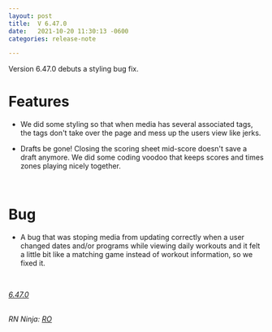 ```yaml
---
layout: post
title:  V 6.47.0
date:   2021-10-20 11:30:13 -0600
categories: release-note

---
```

Version 6.47.0 debuts a styling bug fix. 

# Features


- We did some styling so that when media has several associated tags, the tags don't take over the page and mess up the users view like jerks. 

- Drafts be gone! Closing the scoring sheet mid-score doesn't save a draft anymore. 
We did some coding voodoo that keeps scores and times zones playing nicely together.  


<br/>

# Bug

- A bug that was stoping media from updating correctly when a user changed dates and/or programs while viewing daily workouts and it felt a little bit like a matching game instead of workout information, so we fixed it. 

<br/>


*[6.47.0](https://github.com/streetparking/my-streetparking/releases/tag/v6.47.0)*
<br/>
<br/>

_RN Ninja: [RO](https://github.com/robyanna)_
 
 
 